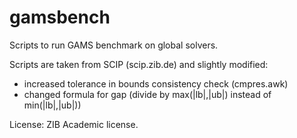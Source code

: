 # gamsbench
Scripts to run GAMS benchmark on global solvers.

Scripts are taken from SCIP (scip.zib.de) and slightly modified:
  - increased tolerance in bounds consistency check (cmpres.awk)
  - changed formula for gap (divide by max(|lb|,|ub|) instead of min(|lb|,|ub|))

License: ZIB Academic license.
